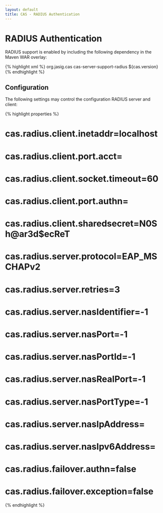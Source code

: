 ```yaml
---
layout: default
title: CAS - RADIUS Authentication
---
```


# RADIUS Authentication
RADIUS support is enabled by including the following dependency in the Maven WAR overlay:

{% highlight xml %}
<dependency>
  <groupId>org.jasig.cas</groupId>
  <artifactId>cas-server-support-radius</artifactId>
  <version>${cas.version}</version>
</dependency>
{% endhighlight %}

## Configuration

The following settings may control the configuration RADIUS server and client:

{% highlight properties %}
# cas.radius.client.inetaddr=localhost
# cas.radius.client.port.acct=
# cas.radius.client.socket.timeout=60
# cas.radius.client.port.authn=
# cas.radius.client.sharedsecret=N0Sh@ar3d$ecReT
# cas.radius.server.protocol=EAP_MSCHAPv2
# cas.radius.server.retries=3
# cas.radius.server.nasIdentifier=-1
# cas.radius.server.nasPort=-1
# cas.radius.server.nasPortId=-1
# cas.radius.server.nasRealPort=-1
# cas.radius.server.nasPortType=-1
# cas.radius.server.nasIpAddress=
# cas.radius.server.nasIpv6Address=
# cas.radius.failover.authn=false
# cas.radius.failover.exception=false
{% endhighlight %}
